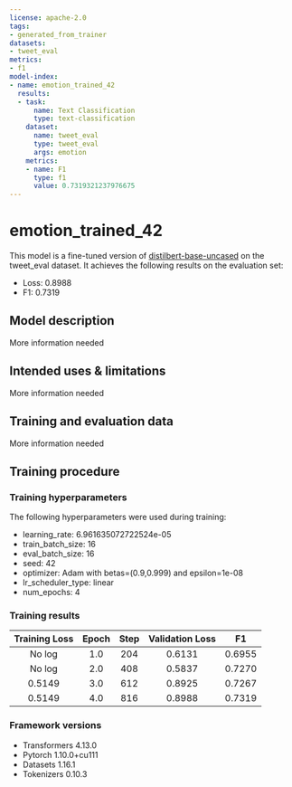 ```yaml
---
license: apache-2.0
tags:
- generated_from_trainer
datasets:
- tweet_eval
metrics:
- f1
model-index:
- name: emotion_trained_42
  results:
  - task:
      name: Text Classification
      type: text-classification
    dataset:
      name: tweet_eval
      type: tweet_eval
      args: emotion
    metrics:
    - name: F1
      type: f1
      value: 0.7319321237976675
---
```


<!-- This model card has been generated automatically according to the information the Trainer had access to. You
should probably proofread and complete it, then remove this comment. -->

# emotion_trained_42

This model is a fine-tuned version of [distilbert-base-uncased](https://huggingface.co/distilbert-base-uncased) on the tweet_eval dataset.
It achieves the following results on the evaluation set:
- Loss: 0.8988
- F1: 0.7319

## Model description

More information needed

## Intended uses & limitations

More information needed

## Training and evaluation data

More information needed

## Training procedure

### Training hyperparameters

The following hyperparameters were used during training:
- learning_rate: 6.961635072722524e-05
- train_batch_size: 16
- eval_batch_size: 16
- seed: 42
- optimizer: Adam with betas=(0.9,0.999) and epsilon=1e-08
- lr_scheduler_type: linear
- num_epochs: 4

### Training results

| Training Loss | Epoch | Step | Validation Loss | F1     |
|:-------------:|:-----:|:----:|:---------------:|:------:|
| No log        | 1.0   | 204  | 0.6131          | 0.6955 |
| No log        | 2.0   | 408  | 0.5837          | 0.7270 |
| 0.5149        | 3.0   | 612  | 0.8925          | 0.7267 |
| 0.5149        | 4.0   | 816  | 0.8988          | 0.7319 |


### Framework versions

- Transformers 4.13.0
- Pytorch 1.10.0+cu111
- Datasets 1.16.1
- Tokenizers 0.10.3
